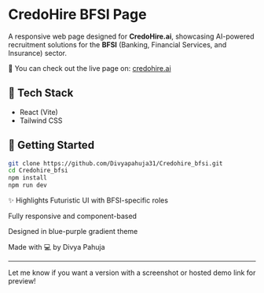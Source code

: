 # CredoHire BFSI Page

A responsive web page designed for **CredoHire.ai**, showcasing AI-powered recruitment solutions for the **BFSI** (Banking, Financial Services, and Insurance) sector.

🔗 You can check out the live page on: [credohire.ai](https://credohire.ai)

## 🔧 Tech Stack
- React (Vite)
- Tailwind CSS

## 🚀 Getting Started

```bash
git clone https://github.com/Divyapahuja31/Credohire_bfsi.git
cd Credohire_bfsi
npm install
npm run dev
```
✨ Highlights
Futuristic UI with BFSI-specific roles

Fully responsive and component-based

Designed in blue-purple gradient theme

Made with 💻 by Divya Pahuja

---

Let me know if you want a version with a screenshot or hosted demo link for preview!
